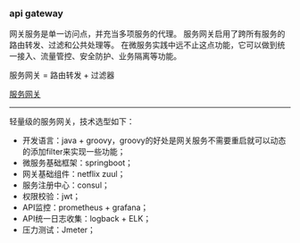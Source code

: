 
### api gateway
网关服务是单一访问点，并充当多项服务的代理。
服务网关启用了跨所有服务的路由转发、过滤和公共处理等。
在微服务实践中远不止这点功能，它可以做到统一接入、流量管控、安全防护、业务隔离等功能。

服务网关 = 路由转发 + 过滤器

[服务网关](https://www.cnblogs.com/java-zhao/p/6716059.html)



***

轻量级的服务网关，技术选型如下：

* 开发语言：java + groovy，groovy的好处是网关服务不需要重启就可以动态的添加filter来实现一些功能；
* 微服务基础框架：springboot；
* 网关基础组件：netflix zuul；
* 服务注册中心：consul；
* 权限校验：jwt；
* API监控：prometheus + grafana；
* API统一日志收集：logback + ELK；
* 压力测试：Jmeter；